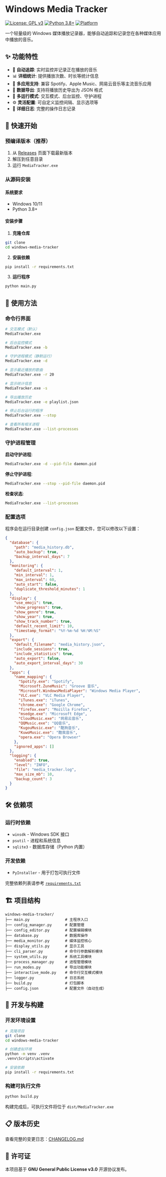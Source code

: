 # Windows Media Tracker

[![License: GPL v3](https://img.shields.io/badge/License-GPLv3-blue.svg)](https://www.gnu.org/licenses/gpl-3.0)
[![Python 3.8+](https://img.shields.io/badge/python-3.8+-blue.svg)](https://www.python.org/downloads/)
[![Platform](https://img.shields.io/badge/platform-Windows-lightgrey.svg)](https://www.microsoft.com/windows)

一个轻量级的 Windows 媒体播放记录器，能够自动追踪和记录您在各种媒体应用中播放的音乐。

## ✨ 功能特性

- 🎵 **自动追踪**: 实时监控并记录正在播放的音乐
- 📊 **详细统计**: 提供播放次数、时长等统计信息
- 🔄 **多应用支持**: 兼容 Spotify、Apple Music、网易云音乐等主流音乐应用
- 💾 **数据导出**: 支持将播放历史导出为 JSON 格式
- 🔧 **多运行模式**: 交互模式、后台监控、守护进程
- ⚙️ **灵活配置**: 可自定义监控间隔、显示选项等
- 📝 **详细日志**: 完整的操作日志记录

## 🚀 快速开始

### 预编译版本（推荐）

1. 从 [Releases](https://github.com/fengyec2/windows-media-tracker/releases) 页面下载最新版本
2. 解压到任意目录
3. 运行 `MediaTracker.exe`

### 从源码安装

#### 系统要求

- Windows 10/11
- Python 3.8+

#### 安装步骤

1. **克隆仓库**
```bash
git clone 
cd windows-media-tracker
```

2. **安装依赖**
```bash
pip install -r requirements.txt
```

3. **运行程序**
```bash
python main.py
```

## 📖 使用方法

### 命令行界面

```bash
# 交互模式（默认）
MediaTracker.exe

# 后台监控模式
MediaTracker.exe -b

# 守护进程模式（静默运行）
MediaTracker.exe -d

# 显示最近播放的歌曲
MediaTracker.exe -r 20

# 显示统计信息
MediaTracker.exe -s

# 导出播放历史
MediaTracker.exe -e playlist.json

# 停止后台运行的程序
MediaTracker.exe --stop

# 查看所有相关进程
MediaTracker.exe --list-processes
```

### 守护进程管理

**启动守护进程**:
```bash
MediaTracker.exe -d --pid-file daemon.pid
```

**停止守护进程**:
```bash
MediaTracker.exe --stop --pid-file daemon.pid
```

**检查状态**:
```bash
MediaTracker.exe --list-processes
```

### 配置选项

程序会在运行目录创建 `config.json` 配置文件，您可以修改以下设置：

```json
{
  "database": {
    "path": "media_history.db",
    "auto_backup": true,
    "backup_interval_days": 7
  },
  "monitoring": {
    "default_interval": 1,
    "min_interval": 1,
    "max_interval": 60,
    "auto_start": false,
    "duplicate_threshold_minutes": 1
  },
  "display": {
    "use_emoji": true,
    "show_progress": true,
    "show_genre": true,
    "show_year": true,
    "show_track_number": true,
    "default_recent_limit": 10,
    "timestamp_format": "%Y-%m-%d %H:%M:%S"
  },
  "export": {
    "default_filename": "media_history.json",
    "include_sessions": true,
    "include_statistics": true,
    "auto_export": false,
    "auto_export_interval_days": 30
  },
  "apps": {
    "name_mapping": {
      "Spotify.exe": "Spotify",
      "Microsoft.ZuneMusic": "Groove 音乐",
      "Microsoft.WindowsMediaPlayer": "Windows Media Player",
      "VLC.exe": "VLC Media Player",
      "iTunes.exe": "iTunes",
      "chrome.exe": "Google Chrome",
      "firefox.exe": "Mozilla Firefox",
      "msedge.exe": "Microsoft Edge",
      "CloudMusic.exe": "网易云音乐",
      "QQMusic.exe": "QQ音乐",
      "KugouMusic.exe": "酷狗音乐",
      "KuwoMusic.exe": "酷我音乐",
      "opera.exe": "Opera Browser"
    },
    "ignored_apps": []
  },
  "logging": {
    "enabled": true,
    "level": "INFO",
    "file": "media_tracker.log",
    "max_size_mb": 10,
    "backup_count": 3
  }
}
```

## 🛠️ 依赖项

### 运行时依赖

- `winsdk` - Windows SDK 接口
- `psutil` - 进程和系统信息
- `sqlite3` - 数据库存储（Python 内置）

### 开发依赖

- `PyInstaller` - 用于打包可执行文件

完整依赖列表请参考 [`requirements.txt`](requirements.txt)

## 🏗️ 项目结构

```
windows-media-tracker/
├── main.py                # 主程序入口
├── config_manager.py      # 配置管理
├── config_editor.py       # 配置编辑模块
├── database.py            # 数据库操作
├── media_monitor.py       # 媒体监控核心
├── display_utils.py       # 显示工具
├── cli_parser.py          # 命令行参数解析模块
├── system_utils.py        # 系统工具模块
├── process_manager.py     # 进程管理模块
├── run_modes.py           # 导出功能模块
├── interactive_mode.py    # 命令行交互模式模块
├── logger.py              # 日志系统
├── build.py               # 打包脚本
├── config.json            # 配置文件（自动生成）
```

## 🔧 开发与构建

### 开发环境设置

```bash
# 克隆项目
git clone 
cd windows-media-tracker

# 创建虚拟环境
python -m venv .venv
.venv\Scripts\activate

# 安装依赖
pip install -r requirements.txt
```

### 构建可执行文件

```bash
python build.py
```

构建完成后，可执行文件将位于 `dist/MediaTracker.exe`


## 📋 版本历史

查看完整的变更日志：[CHANGELOG.md](CHANGELOG.md)


## 📄 许可证

本项目基于 **GNU General Public License v3.0** 开源协议发布。